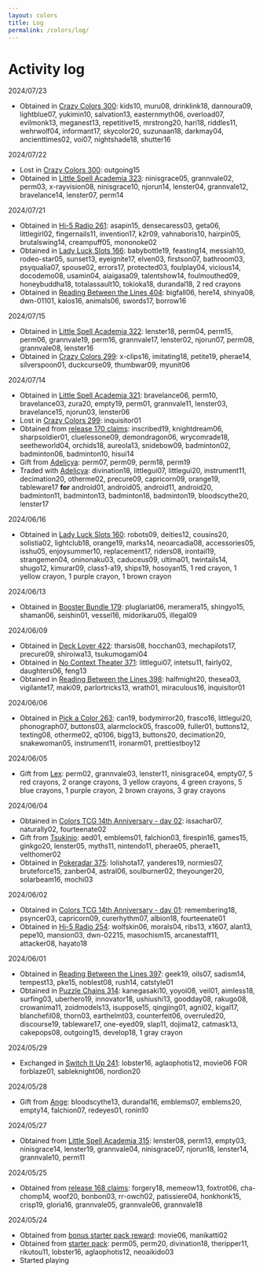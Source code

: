 ```yaml
---
layout: colors
title: Log
permalink: /colors/log/
---
```

# Activity log
2024/07/23
- Obtained in [Crazy Colors 300](https://colors-tcg.dreamwidth.org/3897655.html?thread=196842551#cmt196842551): kids10, muru08, drinklink18, dannoura09, lightblue07, yukimin10, salvation13, easternmyth06, overload07, evilmonk13, meganest13, repetitive15, mrstrong20, hari18, riddles11, wehrwolf04, informant17, skycolor20, suzunaan18, darkmay04, ancienttimes02, voi07, nightshade18, shutter16

2024/07/22
- Lost in [Crazy Colors 300](https://colors-tcg.dreamwidth.org/3897655.html?thread=196822583#cmt196822583): outgoing15
- Obtained in [Little Spell Academia 323](https://colors-tcg.dreamwidth.org/3898357.html?thread=196824053#cmt196824053): ninisgrace05, grannvale02, perm03, x-rayvision08, ninisgrace10, njorun14, lenster04, grannvale12, bravelance14, lenster07, perm14

2024/07/21
- Obtained in [Hi-5 Radio 261](https://colors-tcg.dreamwidth.org/3891073.html?thread=196774017#cmt196774017): asapin15, densecaress03, geta06, littlegirl02, fingernails11, invention17, k2r09, vahnaboris10, hairpin05, brutalswing14, creampuff05, mononoke02
- Obtained in [Lady Luck Slots 166](https://colors-tcg.dreamwidth.org/3887519.html?thread=196768415#cmt196768415): babybottle19, feasting14, messiah10, rodeo-star05, sunset13, eyeignite17, elven03, firstson07, bathroom03, psyqualia07, spouse02, errors17, protected03, foulplay04, vicious14, docodemo08, usamin04, aiaigasa09, talentshow14, foulmouthed09, honeybuddha18, totalassault10, tokioka18, durandal18, 2 red crayons
- Obtained in [Reading Between the Lines 404](https://colors-tcg.dreamwidth.org/3890392.html?thread=196751320#cmt196751320): bigfall06, here14, shinya08, dwn-01101, kalos16, animals06, swords17, borrow16

2024/07/15
- Obtained in [Little Spell Academia 322](https://colors-tcg.dreamwidth.org/3891459.html?thread=196601347#cmt196601347): lenster18, perm04, perm15, perm06, grannvale19, perm16, grannvale17, lenster02, njorun07, perm08, grannvale08, lenster16
- Obtained in [Crazy Colors 299](https://colors-tcg.dreamwidth.org/3890733.html?thread=196500013#cmt196500013): x-clips16, imitating18, petite19, pherae14, silverspoon01, duckcurse09, thumbwar09, myunit06

2024/07/14
- Obtained in [Little Spell Academia 321](https://colors-tcg.dreamwidth.org/3885642.html?thread=196483402#cmt196483402): bravelance06, perm10, bravelance03, zura20, empty19, perm01, grannvale11, lenster03, bravelance15, njorun03, lenster06
- Lost in [Crazy Colors 299](https://colors-tcg.dreamwidth.org/3890733.html?thread=196482093#cmt196482093): inquisitor01
- Obtained from [release 170 claims](https://colors-tcg.dreamwidth.org/3872826.html?thread=196481338#cmt196481338): inscribed19, knightdream06, sharpsoldier01, cluelessone09, demondragon06, wrycomrade18, seetheworld04, orchids18, aureola13, snidebow09, badminton02, badminton06, badminton10, hisui14
- Gift from [Adelicya](https://nynasunner.dreamwidth.org/442.html?thread=1978#cmt1978): perm07, perm09, perm18, perm19
- Traded with [Adelicya](https://nynasunner.dreamwidth.org/442.html?thread=1978#cmt1978): divination18, littlegui07, littlegui20, instrument11, decimation20, otherme02, precure09, capricorn09, orange19, tableware17 **for** android01, android05, android11, android20, badminton11, badminton13, badminton18, badminton19, bloodscythe20, lenster17

2024/06/16
- Obtained in [Lady Luck Slots 160](https://colors-tcg.dreamwidth.org/3838574.html?thread=195358318#cmt195358318): robots09, deities12, cousins20, solistia02, lightclub18, orange19, marks14, neoarcadia08, accessories05, isshu05, enjoysummer10, replacement17, riders08, irontail19, strangemen04, oninonaku03, caduceus09, ultima01, twintails14, shugo12, kimurar09, class1-a19, ships19, hosoyan15, 1 red crayon, 1 yellow crayon, 1 purple crayon, 1 brown crayon

2024/06/13
- Obtained in [Booster Bundle 179](https://colors-tcg.dreamwidth.org/3838978.html?thread=195248642#cmt195248642): pluglariat06, meramera15, shingyo15, shaman06, seishin01, vessel16, midorikaru05, illegal09

2024/06/09
- Obtained in [Deck Lover 422](https://colors-tcg.dreamwidth.org/3835808.html?thread=195085216#cmt195085216): tharsis08, hocchan03, mechapilots17, precure09, shiroiwa13, tsukumogami04
- Obtained in [No Context Theater 371](https://colors-tcg.dreamwidth.org/3836375.html?thread=195077335#cmt195077335): littlegui07, intetsu11, fairly02, daughters06, feng13
- Obtained in [Reading Between the Lines 398](https://colors-tcg.dreamwidth.org/3841570.html?thread=195046690#cmt195046690): halfmight20, thesea03, vigilante17, maki09, parlortricks13, wrath01, miraculous16, inquisitor01

2024/06/06
- Obtained in [Pick a Color 263](https://colors-tcg.dreamwidth.org/3832223.html?thread=194934175#cmt194934175): can19, bodymirror20, frasco16, littlegui20, phonograph07, buttons03, alarmclock05, frasco09, fuller01, buttons12, texting08, otherme02, q0106, bigg13, buttons20, decimation20, snakewoman05, instrument11, ironarm01, prettiestboy12

2024/06/05
- Gift from [Lex](https://nynasunner.dreamwidth.org/442.html?thread=1466#cmt1466): perm02, grannvale03, lenster11, ninisgrace04, empty07, 5 red crayons, 2 orange crayons, 3 yellow crayons, 4 green crayons, 5 blue crayons, 1 purple crayon, 2 brown crayons, 3 gray crayons

2024/06/04
- Obtained in [Colors TCG 14th Anniversary - day 02](https://colors-tcg.dreamwidth.org/3844977.html?thread=194886257#cmt194886257): issachar07, naturally02, fourteenate02
- Gift from [Tsukinio](https://nynasunner.dreamwidth.org/442.html?thread=954#cmt954): aed01, emblems01, falchion03, firespin16, games15, ginkgo20, lenster05, myths11, nintendo11, pherae05, pherae11, velthomer02
- Obtained in [Pokeradar 375](https://colors-tcg.dreamwidth.org/3837424.html?thread=194874096#cmt194874096): lolishota17, yanderes19, normies07, bruteforce15, zanber04, astral06, soulburner02, theyounger20, solarbeam16, mochi03

2024/06/02
- Obtained in [Colors TCG 14th Anniversary - day 01](https://colors-tcg.dreamwidth.org/3841819.html?thread=194830619#cmt194830619): remembering18, psyncer03, capricorn09, curerhythm07, albion18, fourteenate01
- Obtained in [Hi-5 Radio 254](https://colors-tcg.dreamwidth.org/3835169.html?thread=194804257#cmt194804257): wolfskin06, morals04, ribs13, x1607, alan13, pepe10, mansion03, dwn-02215, masochism15, arcanestaff11, attacker08, hayato18

2024/06/01
- Obtained in [Reading Between the Lines 397](https://colors-tcg.dreamwidth.org/3834425.html?thread=194767161#cmt194767161): geek19, oils07, sadism14, tempest13, pke15, noblest08, rush14, catstyle01
- Obtained in [Puzzle Chains 314](https://colors-tcg.dreamwidth.org/3834170.html?thread=194764602#cmt194764602): kanegasaki10, yoyoi08, veil01, aimless18, surfing03, uberhero19, innovator18, ushiushi13, goodday08, rakugo08, crowanima11, zoidmodels13, isuppose15, qingjing01, agni02, kigal17, blanchefil08, thorn03, earthelmt03, counterfeit06, overruled20, discourse19, tableware17, one-eyed09, slap11, dojima12, catmask13, cakepops08, outgoing15, develop18, 1 gray crayon

2024/05/29
- Exchanged in [Switch It Up 241](https://colors-tcg.dreamwidth.org/3831214.html?thread=194728366#cmt194728366): lobster16, aglaophotis12, movie06 FOR forblaze01, sableknight06, nordion20

2024/05/28
- Gift from [Ange](https://nynasunner.dreamwidth.org/442.html?thread=442#cmt442): bloodscythe13, durandal16, emblems07, emblems20, empty14, falchion07, redeyes01, ronin10

2024/05/27
- Obtained from [Little Spell Academia 315](https://colors-tcg.dreamwidth.org/3835641.html?thread=194658041#cmt194658041): lenster08, perm13, empty03, ninisgrace14, lenster19, grannvale04, ninisgrace07, njorun18, lenster14, grannvale10, perm11

2024/05/25
- Obtained from [release 168 claims](https://colors-tcg.dreamwidth.org/3805717.html?thread=194626837#cmt194626837): forgery18, memeow13, foxtrot06, cha-chomp14, woof20, bonbon03, rr-owch02, patissiere04, honkhonk15, crisp19, gloria16, grannvale05, grannvale06, grannvale18

2024/05/24
- Obtained from [bonus starter pack reward](https://colors-tcg.dreamwidth.org/669.html?thread=194616477#cmt194616477): movie06, manikatti02
- Obtained from [starter pack](https://colors-tcg.dreamwidth.org/669.html?thread=194611613#cmt194611613): perm05, perm20, divination18, theripper11, rikutou11, lobster16, aglaophotis12, neoaikido03
- Started playing
